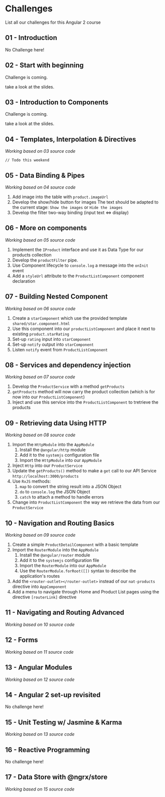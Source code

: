 # Challenges

List all our challenges for this Angular 2 course

## 01 - Introduction

No Challenge here!

## 02 - Start with beginning

Challenge is coming.

take a look at the slides.

## 03 - Introduction to Components

Challenge is coming.

take a look at the slides.

## 04 - Templates, Interpolation & Directives

*Working based on 03 source code*

`// Todo this weekend`

## 05 - Data Binding & Pipes

*Working based on 04 source code*

1. Add image into the table with `product.imageUrl` 
2. Develop the show/hide button for images
The text should be adapted to the current stage: `Show the images` or `Hide the images`
3. Develop the filter two-way binding (input text <=> display)

## 06 - More on components

*Working based on 05 source code*

1. Implement the `IProduct` interface and use it as Data Type for our products collection
2. Develop the `productFilter` pipe.
3. Use Component lifecycle to `console.log` a message into the `onInit` event
4. Add a `styleUrl` attribute to the `ProductListComponent` component declaration

## 07 - Building Nested Component

*Working based on 06 source code*

1. Create a `starComponent` which use the provided template `shared/star.component.html`
2. Use this component into our `productListComponent` and place it next to existing `product.starRating`
3. Set-up `rating` input into `starComponent`
4. Set-up `notify` output into `starComponent`
5. Listen `notify` event from `ProductListComponent`

## 08 - Services and dependency injection

*Working based on 07 source code*

1. Develop the `ProductService` with a method `getProducts`
2. `getProducts` method will now carry the product collection (which is for now into our `ProductListComponent`)
3. Inject and use this service into the `ProductListComponent` to tretrieve the products

## 09 - Retrieving data Using HTTP

*Working based on 08 source code*

1. Import the `HttpModule` into the `AppModule`
    1. Install the `@angular/http` module
    2. Add it to the `systemjs` configuration file
    3. Import the `HttpModule` into our `AppModule`
2. Inject `Http` into our `ProductService`
3. Update the `getProducts()` method to make a `get` call to our API Service `http://localhost:3000/products`
4. Use `RxJS` methods:
    1. `map` to convert the string result into a JSON Object
    2. `do` to `console.log` the JSON Object
    3. `catch` to attach a method to handle errors
5. Change into `ProductListComponent` the way we retrieve the data from our `ProductService`

## 10 - Navigation and Routing Basics

*Working based on 09 source code*

1. Create a simple `ProductDetailComponent` with a basic template 
2. Import the `RouterModule` into the `AppModule`
    1. Install the `@angular/router` module
    2. Add it to the `systemjs` configuration file
    3. Import the `RouterModule` into our `AppModule`
    4. Use the `RouterModule.forRoot([])` syntax to describe the application's routes
3. Add the `<router-outlet></router-outlet>` instead of our `nat-products` directive into `AppComponent`
4. Add a menu to navigate through Home and Product List pages using the directive `[routerLink]` directive

## 11 - Navigating and Routing Advanced

*Working based on 10 source code*

## 12 - Forms

*Working based on 11 source code*

## 13 - Angular Modules

*Working based on 12 source code*

## 14 - Angular 2 set-up revisited

No challenge here!

## 15 - Unit Testing w/ Jasmine & Karma

*Working based on 13 source code*

## 16 - Reactive Programming

No challenge here!

## 17 - Data Store with @ngrx/store

*Working based on 15 source code*
